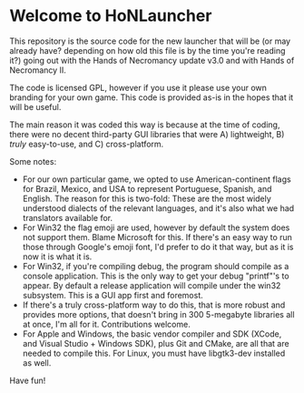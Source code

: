 # Welcome to HoNLauncher

This repository is the source code for the new launcher that will be (or may already have? depending on how old this file is by the time you're reading it?) going out with the Hands of Necromancy update v3.0 and with Hands of Necromancy II.

The code is licensed GPL, however if you use it please use your own branding for your own game. This code is provided as-is in the hopes that it will be useful.

The main reason it was coded this way is because at the time of coding, there were no decent third-party GUI libraries that were A) lightweight, B) *truly* easy-to-use, and C) cross-platform.

Some notes:
- For our own particular game, we opted to use American-continent flags for Brazil, Mexico, and USA to represent Portuguese, Spanish, and English. The reason for this is two-fold: These are the most widely understood dialects of the relevant languages, and it's also what we had translators available for.
- For Win32 the flag emoji are used, however by default the system does not support them. Blame Microsoft for this. If there's an easy way to run those through Google's emoji font, I'd prefer to do it that way, but as it is now it is what it is.
- For Win32, if you're compiling debug, the program should compile as a console application. This is the only way to get your debug "printf"'s to appear. By default a release application will compile under the win32 subsystem. This is a GUI app first and foremost.
- If there's a truly cross-platform way to do this, that is more robust and provides more options, that doesn't bring in 300 5-megabyte libraries all at once, I'm all for it. Contributions welcome.
- For Apple and Windows, the basic vendor compiler and SDK (XCode, and Visual Studio + Windows SDK), plus Git and CMake, are all that are needed to compile this. For Linux, you must have libgtk3-dev installed as well.

Have fun!
